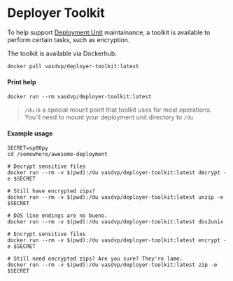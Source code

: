 # Deployer Toolkit

To help support [Deployment Unit](deployment-unit.md) maintainance, a
toolkit is available to perform certain tasks, such as encryption.

The toolkit is available via Dockerhub.


```
docker pull vasdvp/deployer-toolkit:latest
```

#### Print help
```
docker run --rm vasdvp/deployer-toolkit:latest
```

> `/du` is a special mount point that toolkit uses for most operations.
> You'll need to mount your deployment unit directory to `/du`


#### Example usage
```
SECRET=sp00py
cd /somewhere/awesome-deployment

# Decrypt sensitive files
docker run --rm -v $(pwd):/du vasdvp/deployer-toolkit:latest decrypt -e $SECRET

# Still have encrypted zips?
docker run --rm -v $(pwd):/du vasdvp/deployer-toolkit:latest unzip -e $SECRET

# DOS line endings are no bueno.
docker run --rm -v $(pwd):/du vasdvp/deployer-toolkit:latest dos2unix

# Encrypt sensitive files
docker run --rm -v $(pwd):/du vasdvp/deployer-toolkit:latest encrypt -e $SECRET

# Still need encrypted zips? Are you sure? They're lame.
docker run --rm -v $(pwd):/du vasdvp/deployer-toolkit:latest zip -e $SECRET
```
